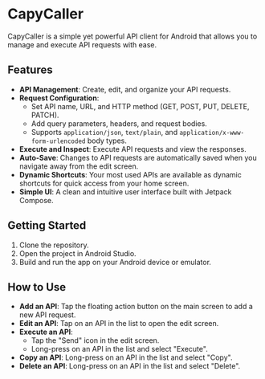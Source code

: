 # CapyCaller

CapyCaller is a simple yet powerful API client for Android that allows you to manage and execute API requests with ease.

## Features

- **API Management**: Create, edit, and organize your API requests.
- **Request Configuration**:
    - Set API name, URL, and HTTP method (GET, POST, PUT, DELETE, PATCH).
    - Add query parameters, headers, and request bodies.
    - Supports `application/json`, `text/plain`, and `application/x-www-form-urlencoded` body types.
- **Execute and Inspect**: Execute API requests and view the responses.
- **Auto-Save**: Changes to API requests are automatically saved when you navigate away from the edit screen.
- **Dynamic Shortcuts**: Your most used APIs are available as dynamic shortcuts for quick access from your home screen.
- **Simple UI**: A clean and intuitive user interface built with Jetpack Compose.

## Getting Started

1. Clone the repository.
2. Open the project in Android Studio.
3. Build and run the app on your Android device or emulator.

## How to Use

- **Add an API**: Tap the floating action button on the main screen to add a new API request.
- **Edit an API**: Tap on an API in the list to open the edit screen.
- **Execute an API**:
    - Tap the "Send" icon in the edit screen.
    - Long-press on an API in the list and select "Execute".
- **Copy an API**: Long-press on an API in the list and select "Copy".
- **Delete an API**: Long-press on an API in the list and select "Delete".

